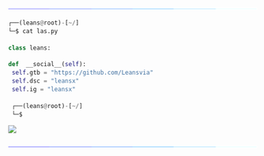 <!-- <p align=center><img width=90% src="banner.gif"></img></p> -->


<a href="https://github.com/Leansvia"><img src="https://raw.githubusercontent.com/Ayhuuu/Ayhuuu/main/img/a.gif"></a>
```python
┌──(leans@root)-[~/]
└─$ cat las.py

class leans:

def  __social__(self):
 self.gtb = "https://github.com/Leansvia"
 self.dsc = "leansx" 
 self.ig = "leansx"
  
 ┌──(leans@root)-[~/]
 └─$
```



 



















![](https://raw.githubusercontent.com/Sutil/Sutil/2b2fad3bf54522bb30c8c170591fc68ff51b69e6/github-contribution-grid-snake2.svg)

<a href="https://github.com/Ayhuuu/"><img src="https://raw.githubusercontent.com/Ayhuuu/Ayhuuu/main/img/a.gif"></a>
